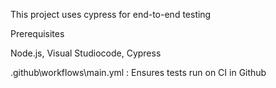 This project uses cypress for end-to-end testing

Prerequisites

Node.js, 
Visual Studiocode,
Cypress

.github\workflows\main.yml : Ensures tests run on CI in Github



